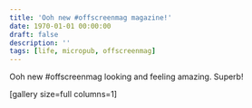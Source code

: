 ```yaml
---
title: 'Ooh new #offscreenmag magazine!'
date: 1970-01-01 00:00:00
draft: false
description: ''
tags: [life, micropub, offscreenmag]
---
```


Ooh new #offscreenmag looking and feeling amazing. Superb!

\[gallery size=full columns=1\]
